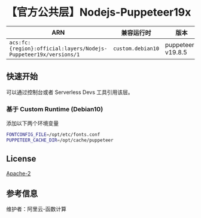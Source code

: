 # 【官方公共层】Nodejs-Puppeteer19x

| ARN                                                              | 兼容运行时                    | 版本                |
|------------------------------------------------------------------|--------------------------|-------------------|
| `acs:fc:{region}:official:layers/Nodejs-Puppeteer19x/versions/1` | `custom.debian10` | puppeteer-v19.8.5 |

## 快速开始
可以通过控制台或者 Serverless Devs 工具引用该层。

### 基于 Custom Runtime (Debian10)

添加以下两个环境变量

```bash
FONTCONFIG_FILE=/opt/etc/fonts.conf
PUPPETEER_CACHE_DIR=/opt/cache/puppeteer
```

## License
[Apache-2](https://github.com/puppeteer/puppeteer/blob/main/LICENSE)

## 参考信息
维护者：阿里云-函数计算